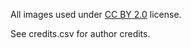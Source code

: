 All images used under [CC BY 2.0](https://creativecommons.org/licenses/by/2.0/)
license.

See credits.csv for author credits.

